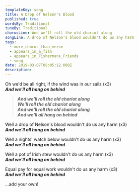 ```yaml
---
templateKey: song
title: A Drop of Nelson's Blood
published: true
wordsBy: Traditional
tuneBy: Traditional
chorusLine: And we'll roll the old chariot along
songLine: A drop of Nelson's blood wouldn't do us any harm
tags:
  - more_chorus_than_verse
  - appears_in_a_film
  - appears_in_Fishermans_Friends
  - song
date: 2019-03-07T08:05:12.000Z
description:
---
```

Oh we'd be all right, if the wind was in our sails (x3)\
***And we'll all hang on behind***

> ***And we'll roll the old chariot along***\
> ***We'll roll the old chariot along***\
> ***And we'll roll the old chariot along***\
> ***And we'll all hang on behind***

Well a drop of Nelson's blood wouldn't do us any harm (x3)\
***And we'll all hang on behind***

Well a nights' watch below wouldn't do us any harm (x3)\
***And we'll all hang on behind***

Well a pot of Irish stew wouldn't do us any harm (x3)\
***And we'll all hang on behind***

Equal pay for equal work wouldn't do us any harm (x3)\
***And we'll all hang on behind***

...add your own!
